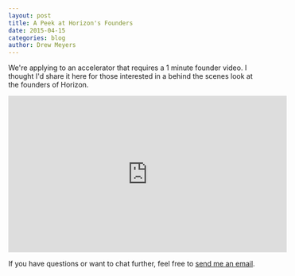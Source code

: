 ```yaml
---
layout: post
title: A Peek at Horizon's Founders
date: 2015-04-15
categories: blog
author: Drew Meyers
---
```

We're applying to an accelerator that requires a 1 minute founder video. I thought I'd share it here for those interested in a behind the scenes look at the founders of Horizon.

<iframe width="560" height="315" src="https://www.youtube.com/embed/DxV8PCgLCmM" frameborder="0" allowfullscreen></iframe>

If you have questions or want to chat further, feel free to [send me an email](mailto:drew@horizonapp.co).